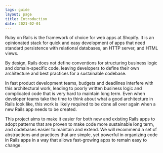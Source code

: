 ```yaml
---
tags: guide
layout: page
title: Introduction
date: 2021-02-01
---
```


Ruby on Rails is the framework of choice for web apps at Shopify. It is an
opinionated stack for quick and easy development of apps that need standard
persistence with relational databases, an HTTP server, and HTML views.

By design, Rails does not define conventions for structuring business logic and
domain-specific code, leaving developers to define their own architecture and
best practices for a sustainable codebase.

In fast product development teams, budgets and deadlines interfere with this
architectural work, leading to poorly written business logic and complicated
code that is very hard to maintain long term. Even when developer teams take the
time to think about what a good architecture in Rails look like, this work is
likely required to be done all over again when a new Rails app needs to be
created.

This project aims to make it easier for both new and existing Rails apps to
adopt patterns that are proven to make code more sustainable long term, and
codebases easier to maintain and extend. We will recommend a set of abstractions
and practices that are simple, yet powerful in organizing code in Rails apps in
a way that allows fast-growing apps to remain easy to change.

